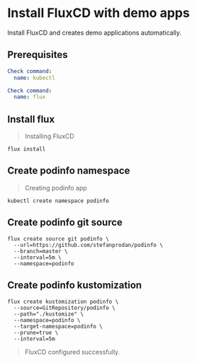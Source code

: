 # Install FluxCD with demo apps

Install FluxCD and creates demo applications automatically.

## Prerequisites

```yaml instacli
Check command:
  name: kubectl
```

```yaml instacli
Check command:
  name: flux
```

## Install flux

> Installing FluxCD

```shell show_output=false
flux install
```

## Create podinfo namespace

> Creating podinfo app

```shell show_output=false
kubectl create namespace podinfo
```

## Create podinfo git source

```shell show_output=false
flux create source git podinfo \
  --url=https://github.com/stefanprodan/podinfo \
  --branch=master \
  --interval=5m \
  --namespace=podinfo
```

## Create podinfo kustomization

```shell show_output=false
flux create kustomization podinfo \
  --source=GitRepository/podinfo \
  --path="./kustomize" \
  --namespace=podinfo \
  --target-namespace=podinfo \
  --prune=true \
  --interval=5m
```

> FluxCD configured successfully.